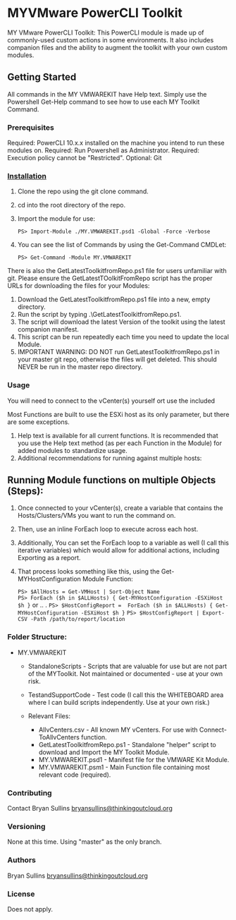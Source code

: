 # MYVMware PowerCLI Toolkit

MY VMware PowerCLI Toolkit: This PowerCLI module is made up of commonly-used custom actions in some environments. It also includes companion files and the ability to augment the toolkit with your own custom modules.

## Getting Started

All commands in the MY VMWAREKIT have Help text. Simply use the Powershell Get-Help command to see how to use each MY Toolkit Command.

### Prerequisites

Required: PowerCLI 10.x.x installed on the machine you intend to run these modules on.
Required: Run Powershell as Administrator.
Required: Execution policy cannot be "Restricted".
Optional: Git

### [Installation](#Installation)

1. Clone the repo using the git clone command.
2. cd into the root directory of the repo.
3. Import the module for use:

    `PS> Import-Module ./MY.VMWAREKIT.psd1 -Global -Force -Verbose`

4. You can see the list of Commands by using the Get-Command CMDLet:

    `PS> Get-Command -Module MY.VMWAREKIT`

There is also the GetLatestToolkitfromRepo.ps1 file for users unfamiliar with git. Please ensure the GetLatestTOolkitFromRepo script has the proper URLs for downloading the files for your Modules:
1. Download the GetLatestToolkitfromRepo.ps1 file into a new, empty directory.
2. Run the script by typing .\GetLatestToolkitfromRepo.ps1.
3. The script will download the latest Version of the toolkit using the latest companion manifest.
4. This script can be run repeatedly each time you need to update the local Module.
5. IMPORTANT WARNING: DO NOT run GetLatestToolkitfromRepo.ps1 in your master git repo, otherwise the files will get deleted. This should NEVER be run in the master repo directory.

### Usage

You will need to connect to the vCenter(s) yourself ort use the included 

Most Functions are built to use the ESXi host as its only parameter, but there are some exceptions.

1. Help text is available for all current functions. It is recommended that you use the Help text method (as per each Function in the Module) for added modules to standardize usage.
2. Additional recommendations for running against multiple hosts:

## Running Module functions on multiple Objects (Steps):

1. Once connected to your vCenter(s), create a variable that contains the Hosts/Clusters/VMs you want to run the command on.
2. Then, use an inline ForEach loop to execute across each host.
3. Additionally, You can set the ForEach loop to a variable as well (I call this iterative variables) which would allow for additional actions, including Exporting as a report.
4. That process looks something like this, using the Get-MYHostConfiguration Module Function:

    `PS> $AllHosts = Get-VMHost | Sort-Object Name`   
    `PS> ForEach ($h in $ALLHosts) { Get-MYHostConfiguration -ESXiHost $h }`
    or .. .
    `PS> $HostConfigReport =  ForEach ($h in $ALLHosts) { Get-MYHostConfiguration -ESXiHost $h }`
    `PS> $HostConfigReport | Export-CSV -Path /path/to/report/location`

### Folder Structure:

* MY.VMWAREKIT
    * StandaloneScripts - Scripts that are valuable for use but are not part of the MYToolkit. Not maintained or documented - use at your own risk.
    * TestandSupportCode - Test code (I call this the WHITEBOARD area where I can build scripts independently. Use at your own risk.)
    
    * Relevant Files:
        * AllvCenters.csv - All known MY vCenters. For use with Connect-ToAllvCenters function.
        * GetLatestToolkitfromRepo.ps1 - Standalone "helper" script to download and Import the MY Toolkit Module.
        * MY.VMWAREKIT.psd1 - Manifest file for the VMWARE Kit Module. 
        * MY.VMWAREKIT.psm1 - Main Function file containing most relevant code (required).

### Contributing

Contact Bryan Sullins bryansullins@thinkingoutcloud.org

### Versioning

None at this time. Using "master" as the only branch.

### Authors

Bryan Sullins bryansullins@thinkingoutcloud.org

### License

Does not apply.